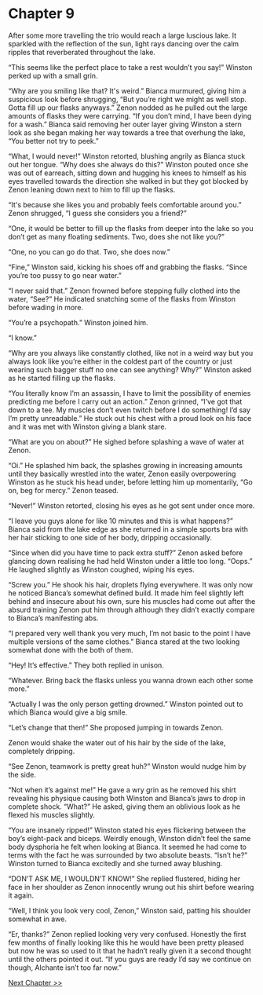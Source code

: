 # Chapter 9

After some more travelling the trio would reach a large luscious lake. It sparkled with the reflection of the sun, light rays dancing over the calm ripples that reverberated throughout the lake.

“This seems like the perfect place to take a rest wouldn’t you say!” Winston perked up with a small grin.

“Why are you smiling like that? It's weird.” Bianca murmured, giving him a suspicious look before shrugging, “But you’re right we might as well stop. Gotta fill up our flasks anyways.” Zenon nodded as he pulled out the large amounts of flasks they were carrying. “If you don’t mind, I have been dying for a wash.” Bianca said removing her outer layer giving Winston a stern look as she began making her way towards a tree that overhung the lake, “You better not try to peek.”

“What, I would never!” Winston retorted, blushing angrily as Bianca stuck out her tongue. “Why does she always do this?” Winston pouted once she was out of earreach, sitting down and hugging his knees to himself as his eyes travelled towards the direction she walked in but they got blocked by Zenon leaning down next to him to fill up the flasks.

“It's because she likes you and probably feels comfortable around you.” Zenon shrugged, “I guess she considers you a friend?”

“One, it would be better to fill up the flasks from deeper into the lake so you don’t get as many floating sediments. Two, does she not like you?”

“One, no you can go do that. Two, she does now.”

“Fine,” Winston said, kicking his shoes off and grabbing the flasks. “Since you’re too pussy to go near water.”

“I never said that.” Zenon frowned before stepping fully clothed into the water, “See?” He indicated snatching some of the flasks from Winston before wading in more.

“You’re a psychopath.” Winston joined him.

“I know.”

“Why are you always like constantly clothed, like not in a weird way but you always look like you’re either in the coldest part of the country or just wearing such bagger stuff no one can see anything? Why?” Winston asked as he started filling up the flasks.

“You literally know I’m an assassin, I have to limit the possibility of enemies predicting me before I carry out an action.” Zenon grinned, “I’ve got that down to a tee. My muscles don’t even twitch before I do something! I’d say I’m pretty unreadable.” He stuck out his chest with a proud look on his face and it was met with Winston giving a blank stare.

“What are you on about?” He sighed before splashing a wave of water at Zenon.

“Oi.” He splashed him back, the splashes growing in increasing amounts until they basically wrestled into the water, Zenon easily overpowering Winston as he stuck his head under, before letting him up momentarily, “Go on, beg for mercy.” Zenon teased.

“Never!” Winston retorted, closing his eyes as he got sent under once more.

“I leave you guys alone for like 10 minutes and this is what happens?” Bianca said from the lake edge as she returned in a simple sports bra with her hair sticking to one side of her body, dripping occasionally.

“Since when did you have time to pack extra stuff?” Zenon asked before glancing down realising he had held Winston under a little too long. “Oops.” He laughed slightly as Winston coughed, wiping his eyes.

“Screw you.” He shook his hair, droplets flying everywhere. It was only now he noticed Bianca’s somewhat defined build. It made him feel slightly left behind and insecure about his own, sure his muscles had come out after the absurd training Zenon put him through although they didn’t exactly compare to Bianca’s manifesting abs.

“I prepared very well thank you very much, I’m not basic to the point I have multiple versions of the same clothes.” Bianca stared at the two looking somewhat done with the both of them.

“Hey! It’s effective.” They both replied in unison.

“Whatever. Bring back the flasks unless you wanna drown each other some more.”

“Actually I was the only person getting drowned.” Winston pointed out to which Bianca would give a big smile.

“Let’s change that then!” She proposed jumping in towards Zenon.

Zenon would shake the water out of his hair by the side of the lake, completely dripping.

“See Zenon, teamwork is pretty great huh?” Winston would nudge him by the side.

“Not when it’s against me!” He gave a wry grin as he removed his shirt revealing his physique causing both Winston and Bianca’s jaws to drop in complete shock. “What?” He asked, giving them an oblivious look as he flexed his muscles slightly.

“You are insanely ripped!” Winston stated his eyes flickering between the boy’s eight-pack and biceps. Weirdly enough, Winston didn’t feel the same body dysphoria he felt when looking at Bianca. It seemed he had come to terms with the fact he was surrounded by two absolute beasts. “Isn’t he?” Winston turned to Bianca excitedly and she turned away blushing.

“DON’T ASK ME, I WOULDN’T KNOW!” She replied flustered, hiding her face in her shoulder as Zenon innocently wrung out his shirt before wearing it again.

“Well, I think you look very cool, Zenon,” Winston said, patting his shoulder somewhat in awe.

“Er, thanks?” Zenon replied looking very very confused. Honestly the first few months of finally looking like this he would have been pretty pleased but now he was so used to it that he hadn’t really given it a second thought until the others pointed it out. “If you guys are ready I’d say we continue on though, Alchante isn’t too far now.”

[Next Chapter >>](<Chapter 10.md>)
